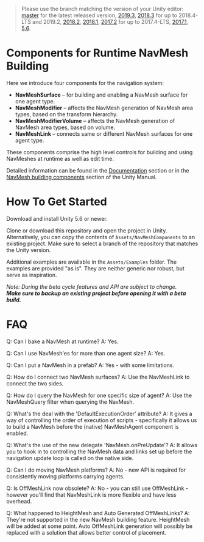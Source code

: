 > Please use the branch matching the version of your Unity editor: [master](../../tree/master) for the latest released version, [2019.3](../../tree/2019.3), [2018.3](../../tree/2018.3) for up to 2018.4-LTS and 2019.2, [2018.2](../../tree/2018.2), [2018.1](../../tree/2018.1), [2017.2](../../tree/2017.2) for up to 2017.4-LTS, [2017.1](../../tree/2017.1), [5.6](../../tree/5.6).

# Components for Runtime NavMesh Building

Here we introduce four components for the navigation system:

* __NavMeshSurface__ – for building and enabling a NavMesh surface for one agent type.
* __NavMeshModifier__ – affects the NavMesh generation of NavMesh area types, based on the transform hierarchy.
* __NavMeshModifierVolume__ – affects the NavMesh generation of NavMesh area types, based on volume.
* __NavMeshLink__ – connects same or different NavMesh surfaces for one agent type.

These components comprise the high level controls for building and using NavMeshes at runtime as well as edit time.

Detailed information can be found in the [Documentation](Documentation) section or in the [NavMesh building components](https://docs.unity3d.com/Manual/NavMesh-BuildingComponents.html) section of the Unity Manual.

# How To Get Started

Download and install Unity 5.6 or newer.

Clone or download this repository and open the project in Unity.
Alternatively, you can copy the contents of `Assets/NavMeshComponents` to an existing project. Make sure to select a branch of the repository that matches the Unity version.

Additional examples are available in the `Assets/Examples` folder.
The examples are provided "as is". They are neither generic nor robust, but serve as inspiration.

_Note: During the beta cycle features and API are subject to change.\
**Make sure to backup an existing project before opening it with a beta build.**_

# FAQ

Q: Can I bake a NavMesh at runtime?
A: Yes.

Q: Can I use NavMesh'es for more than one agent size?
A: Yes.

Q: Can I put a NavMesh in a prefab?
A: Yes - with some limitations.

Q: How do I connect two NavMesh surfaces?
A: Use the NavMeshLink to connect the two sides.

Q: How do I query the NavMesh for one specific size of agent?
A: Use the NavMeshQuery filter when querying the NavMesh.

Q: What's the deal with the 'DefaultExecutionOrder' attribute?
A: It gives a way of controlling the order of execution of scripts - specifically it allows us to build a NavMesh before the
(native) NavMeshAgent component is enabled.

Q: What's the use of the new delegate 'NavMesh.onPreUpdate'?
A: It allows you to hook in to controlling the NavMesh data and links set up before the navigation update loop is called on the native side.

Q: Can I do moving NavMesh platforms?
A: No - new API is required for consistently moving platforms carrying agents.

Q: Is OffMeshLink now obsolete?
A: No - you can still use OffMeshLink - however you'll find that NavMeshLink is more flexible and have less overhead.

Q: What happened to HeightMesh and Auto Generated OffMeshLinks?
A: They're not supported in the new NavMesh building feature. HeightMesh will be added at some point. Auto OffMeshLink generation will possibly be replaced with a solution that allows better control of placement.
